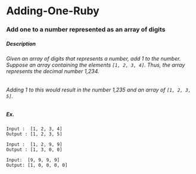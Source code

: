 # Adding-One-Ruby

### Add one to a number represented as an array of digits
##### Description
###### Given an array of digits that represents a number, add _1_ to the number. Suppose an array containing the elements ```[1, 2, 3, 4]```. Thus, the array represents the decimal number _1,234_. 
###### Adding _1_ to this would result in the number _1,235_ and an array of ```[1, 2, 3, 5]```.

##### Ex.
```
Input :  [1, 2, 3, 4]
Output : [1, 2, 3, 5]

Input :  [1, 2, 9, 9]
Output : [1, 3, 0, 0]

Input:  [9, 9, 9, 9]
Output: [1, 0, 0, 0, 0]
```
